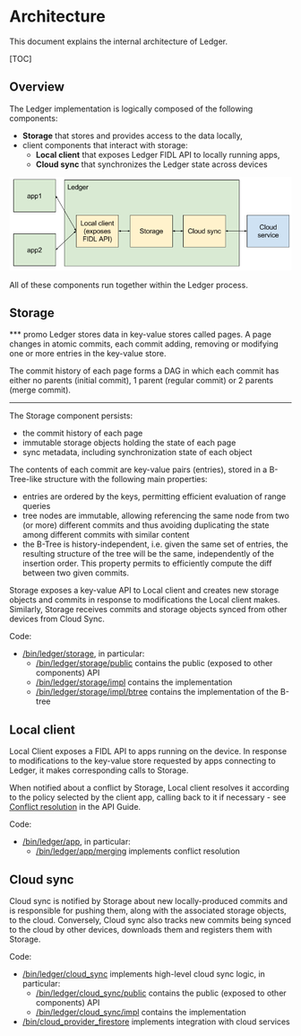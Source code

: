 # Architecture

This document explains the internal architecture of Ledger.

[TOC]

## Overview

The Ledger implementation is logically composed of the following components:

 - **Storage** that stores and provides access to the data locally,
 - client components that interact with storage:
   - **Local client** that exposes Ledger FIDL API to locally running apps,
   - **Cloud sync** that synchronizes the Ledger state across devices

![architecture diagram](architecture.png)

All of these components run together within the Ledger process.

## Storage

*** promo
Ledger stores data in key-value stores called pages. A page changes in atomic
commits, each commit adding, removing or modifying one or more entries in the
key-value store.

The commit history of each page forms a DAG in which each commit has either no
parents (initial commit), 1 parent (regular commit) or 2 parents (merge commit).
***

The Storage component persists:

 - the commit history of each page
 - immutable storage objects holding the state of each page
 - sync metadata, including synchronization state of each object

The contents of each commit are key-value pairs (entries), stored in a
B-Tree-like structure with the following main properties:

 - entries are ordered by the keys, permitting efficient evaluation of range
   queries
 - tree nodes are immutable, allowing referencing the same node from two (or
   more) different commits and thus avoiding duplicating the state among
   different commits with similar content
 - the B-Tree is history-independent, i.e. given the same set of entries, the
   resulting structure of the tree will be the same, independently of the
   insertion order. This property permits to efficiently compute the diff
   between two given commits.

Storage exposes a key-value API to Local client and creates new storage objects
and commits in response to modifications the Local client makes. Similarly,
Storage receives commits and storage objects synced from other devices from
Cloud Sync.

Code:

 - [/bin/ledger/storage], in particular:
   - [/bin/ledger/storage/public] contains the public (exposed to other components) API
   - [/bin/ledger/storage/impl] contains the implementation
   - [/bin/ledger/storage/impl/btree] contains the implementation of the B-tree

## Local client

Local Client exposes a FIDL API to apps running on the device. In response to
modifications to the key-value store requested by apps connecting to Ledger, it
makes corresponding calls to Storage.

When notified about a conflict by Storage, Local client resolves it according to
the policy selected by the client app, calling back to it if necessary - see
[Conflict resolution](api_guide.md#Conflict-resolution) in the API Guide.

Code:

 - [/bin/ledger/app], in particular:
   - [/bin/ledger/app/merging] implements conflict resolution

## Cloud sync

Cloud sync is notified by Storage about new locally-produced commits and is
responsible for pushing them, along with the associated storage objects, to the
cloud. Conversely, Cloud sync also tracks new commits being synced to the cloud
by other devices, downloads them and registers them with Storage.

Code:

 - [/bin/ledger/cloud_sync] implements high-level cloud sync logic, in particular:
   - [/bin/ledger/cloud_sync/public] contains the public (exposed to other components) API
   - [/bin/ledger/cloud_sync/impl] contains the implementation
 - [/bin/cloud_provider_firestore] implements integration with cloud services

[/bin/ledger/storage]: /peridot/bin/ledger/storage/
[/bin/ledger/storage/public]: /peridot/bin/ledger/storage/public/
[/bin/ledger/storage/impl]: /peridot/bin/ledger/storage/impl/
[/bin/ledger/storage/impl/btree]: /peridot/bin/ledger/storage/impl/btree/
[/bin/ledger/app]: /peridot/bin/ledger/app/
[/bin/ledger/app/merging]: /peridot/bin/ledger/app/merging/
[/bin/ledger/cloud_sync]: /peridot/bin/ledger/cloud_sync/
[/bin/ledger/cloud_sync/public]: /peridot/bin/ledger/cloud_sync/public/
[/bin/ledger/cloud_sync/impl]: /peridot/bin/ledger/cloud_sync/impl/
[/bin/cloud_provider_firestore]: /peridot/bin/ledger/cloud_provider_firestore/
